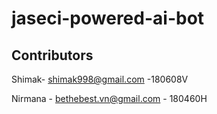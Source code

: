 # jaseci-powered-ai-bot

## Contributors
   Shimak- shimak998@gmail.com -180608V 
   
   Nirmana - bethebest.vn@gmail.com - 180460H
